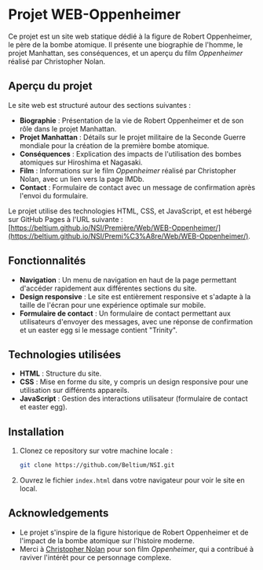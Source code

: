 # Projet WEB-Oppenheimer

Ce projet est un site web statique dédié à la figure de Robert Oppenheimer, le père de la bombe atomique. Il présente une biographie de l'homme, le projet Manhattan, ses conséquences, et un aperçu du film *Oppenheimer* réalisé par Christopher Nolan.

## Aperçu du projet

Le site web est structuré autour des sections suivantes :

- **Biographie** : Présentation de la vie de Robert Oppenheimer et de son rôle dans le projet Manhattan.
- **Projet Manhattan** : Détails sur le projet militaire de la Seconde Guerre mondiale pour la création de la première bombe atomique.
- **Conséquences** : Explication des impacts de l'utilisation des bombes atomiques sur Hiroshima et Nagasaki.
- **Film** : Informations sur le film *Oppenheimer* réalisé par Christopher Nolan, avec un lien vers la page IMDb.
- **Contact** : Formulaire de contact avec un message de confirmation après l'envoi du formulaire.

Le projet utilise des technologies HTML, CSS, et JavaScript, et est hébergé sur GitHub Pages à l'URL suivante : [https://beltium.github.io/NSI/Première/Web/WEB-Oppenheimer/](https://beltium.github.io/NSI/Premi%C3%A8re/Web/WEB-Oppenheimer/).

## Fonctionnalités

- **Navigation** : Un menu de navigation en haut de la page permettant d'accéder rapidement aux différentes sections du site.
- **Design responsive** : Le site est entièrement responsive et s'adapte à la taille de l'écran pour une expérience optimale sur mobile.
- **Formulaire de contact** : Un formulaire de contact permettant aux utilisateurs d'envoyer des messages, avec une réponse de confirmation et un easter egg si le message contient "Trinity".

## Technologies utilisées

- **HTML** : Structure du site.
- **CSS** : Mise en forme du site, y compris un design responsive pour une utilisation sur différents appareils.
- **JavaScript** : Gestion des interactions utilisateur (formulaire de contact et easter egg).

## Installation

1. Clonez ce repository sur votre machine locale :
   ```bash
   git clone https://github.com/Beltium/NSI.git
   ```

2. Ouvrez le fichier `index.html` dans votre navigateur pour voir le site en local.

## Acknowledgements

- Le projet s'inspire de la figure historique de Robert Oppenheimer et de l'impact de la bombe atomique sur l'histoire moderne.
- Merci à [Christopher Nolan](https://www.imdb.com/fr/title/tt15398776/) pour son film *Oppenheimer*, qui a contribué à raviver l'intérêt pour ce personnage complexe.
